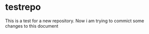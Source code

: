 # testrepo
This is a test for a new repository.
Now i am trying to commict some changes to this document
